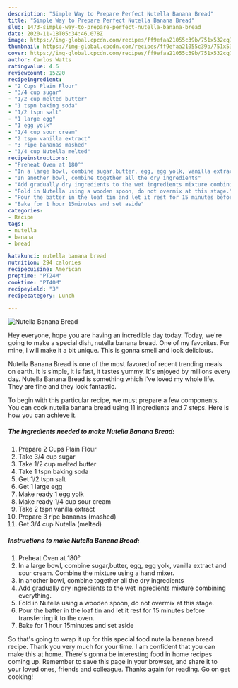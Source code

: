 ```yaml
---
description: "Simple Way to Prepare Perfect Nutella Banana Bread"
title: "Simple Way to Prepare Perfect Nutella Banana Bread"
slug: 1473-simple-way-to-prepare-perfect-nutella-banana-bread
date: 2020-11-18T05:34:46.078Z
image: https://img-global.cpcdn.com/recipes/ff9efaa21055c39b/751x532cq70/nutella-banana-bread-recipe-main-photo.jpg
thumbnail: https://img-global.cpcdn.com/recipes/ff9efaa21055c39b/751x532cq70/nutella-banana-bread-recipe-main-photo.jpg
cover: https://img-global.cpcdn.com/recipes/ff9efaa21055c39b/751x532cq70/nutella-banana-bread-recipe-main-photo.jpg
author: Carlos Watts
ratingvalue: 4.6
reviewcount: 15220
recipeingredient:
- "2 Cups Plain Flour"
- "3/4 cup sugar"
- "1/2 cup melted butter"
- "1 tspn baking soda"
- "1/2 tspn salt"
- "1 large egg"
- "1 egg yolk"
- "1/4 cup sour cream"
- "2 tspn vanilla extract"
- "3 ripe bananas mashed"
- "3/4 cup Nutella melted"
recipeinstructions:
- "Preheat Oven at 180°"
- "In a large bowl, combine sugar,butter, egg, egg yolk, vanilla extract and sour cream. Combine the mixture using a hand mixer."
- "In another bowl, combine together all the dry ingredients"
- "Add gradually dry ingredients to the wet ingredients mixture combining everything."
- "Fold in Nutella using a wooden spoon, do not overmix at this stage."
- "Pour the batter in the loaf tin and let it rest for 15 minutes before transferring it to the oven."
- "Bake for 1 hour 15minutes and set aside"
categories:
- Recipe
tags:
- nutella
- banana
- bread

katakunci: nutella banana bread 
nutrition: 294 calories
recipecuisine: American
preptime: "PT24M"
cooktime: "PT40M"
recipeyield: "3"
recipecategory: Lunch

---
```



![Nutella Banana Bread](https://img-global.cpcdn.com/recipes/ff9efaa21055c39b/751x532cq70/nutella-banana-bread-recipe-main-photo.jpg)

Hey everyone, hope you are having an incredible day today. Today, we're going to make a special dish, nutella banana bread. One of my favorites. For mine, I will make it a bit unique. This is gonna smell and look delicious.

Nutella Banana Bread is one of the most favored of recent trending meals on earth. It is simple, it is fast, it tastes yummy. It's enjoyed by millions every day. Nutella Banana Bread is something which I've loved my whole life. They are fine and they look fantastic.




To begin with this particular recipe, we must prepare a few components. You can cook nutella banana bread using 11 ingredients and 7 steps. Here is how you can achieve it.

<!--inarticleads1-->

##### The ingredients needed to make Nutella Banana Bread:

1. Prepare 2 Cups Plain Flour
1. Take 3/4 cup sugar
1. Take 1/2 cup melted butter
1. Take 1 tspn baking soda
1. Get 1/2 tspn salt
1. Get 1 large egg
1. Make ready 1 egg yolk
1. Make ready 1/4 cup sour cream
1. Take 2 tspn vanilla extract
1. Prepare 3 ripe bananas (mashed)
1. Get 3/4 cup Nutella (melted)




<!--inarticleads2-->

##### Instructions to make Nutella Banana Bread:

1. Preheat Oven at 180°
1. In a large bowl, combine sugar,butter, egg, egg yolk, vanilla extract and sour cream. Combine the mixture using a hand mixer.
1. In another bowl, combine together all the dry ingredients
1. Add gradually dry ingredients to the wet ingredients mixture combining everything.
1. Fold in Nutella using a wooden spoon, do not overmix at this stage.
1. Pour the batter in the loaf tin and let it rest for 15 minutes before transferring it to the oven.
1. Bake for 1 hour 15minutes and set aside




So that's going to wrap it up for this special food nutella banana bread recipe. Thank you very much for your time. I am confident that you can make this at home. There's gonna be interesting food in home recipes coming up. Remember to save this page in your browser, and share it to your loved ones, friends and colleague. Thanks again for reading. Go on get cooking!
